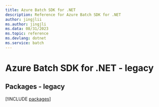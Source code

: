 ```yaml
---
title: Azure Batch SDK for .NET
description: Reference for Azure Batch SDK for .NET
author: jingjlii
ms.author: jingjli
ms.data: 08/31/2023
ms.topic: reference
ms.devlang: dotnet
ms.service: batch
---
```

# Azure Batch SDK for .NET - legacy
## Packages - legacy
[!INCLUDE [packages](batch-index.md)]